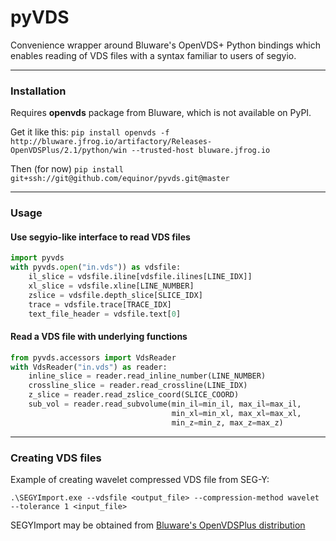 # pyVDS

Convenience wrapper around Bluware's OpenVDS+ Python bindings which enables 
reading of VDS files with a syntax familiar to users of segyio.

---

### Installation

Requires **openvds** package from Bluware, which is not available on PyPI. 

Get it like this:
```pip install openvds -f http://bluware.jfrog.io/artifactory/Releases-OpenVDSPlus/2.1/python/win --trusted-host bluware.jfrog.io```

Then (for now) ```pip install git+ssh://git@github.com/equinor/pyvds.git@master```

---

### Usage

#### Use segyio-like interface to read VDS files ####
```python
import pyvds
with pyvds.open("in.vds")) as vdsfile:
    il_slice = vdsfile.iline[vdsfile.ilines[LINE_IDX]]
    xl_slice = vdsfile.xline[LINE_NUMBER]
    zslice = vdsfile.depth_slice[SLICE_IDX]
    trace = vdsfile.trace[TRACE_IDX]
    text_file_header = vdsfile.text[0]
```

#### Read a VDS file with underlying functions ####
```python
from pyvds.accessors import VdsReader
with VdsReader("in.vds") as reader:
    inline_slice = reader.read_inline_number(LINE_NUMBER)
    crossline_slice = reader.read_crossline(LINE_IDX)
    z_slice = reader.read_zslice_coord(SLICE_COORD)
    sub_vol = reader.read_subvolume(min_il=min_il, max_il=max_il,
                                    min_xl=min_xl, max_xl=max_xl,
                                    min_z=min_z, max_z=max_z)
```

---

### Creating VDS files

Example of creating wavelet compressed VDS file from SEG-Y:
```
.\SEGYImport.exe --vdsfile <output_file> --compression-method wavelet --tolerance 1 <input_file>
```
SEGYImport may be obtained from [Bluware's OpenVDSPlus distribution](https://bluware.jfrog.io/native/Releases-OpenVDSPlus/2.1)